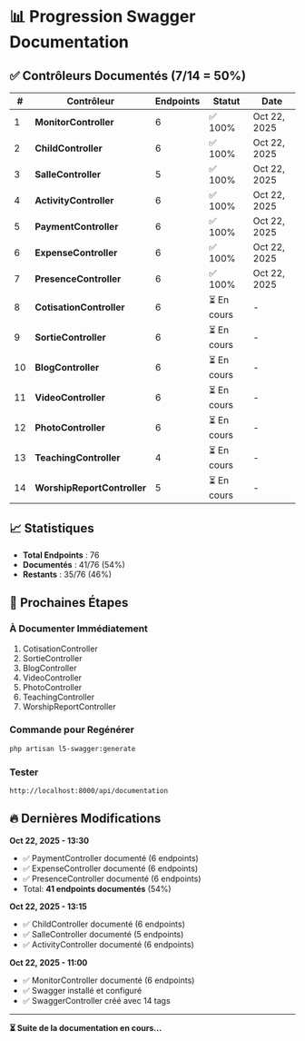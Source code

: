 # 📊 Progression Swagger Documentation

## ✅ Contrôleurs Documentés (7/14 = 50%)

| # | Contrôleur | Endpoints | Statut | Date |
|---|------------|-----------|--------|------|
| 1 | **MonitorController** | 6 | ✅ 100% | Oct 22, 2025 |
| 2 | **ChildController** | 6 | ✅ 100% | Oct 22, 2025 |
| 3 | **SalleController** | 5 | ✅ 100% | Oct 22, 2025 |
| 4 | **ActivityController** | 6 | ✅ 100% | Oct 22, 2025 |
| 5 | **PaymentController** | 6 | ✅ 100% | Oct 22, 2025 |
| 6 | **ExpenseController** | 6 | ✅ 100% | Oct 22, 2025 |
| 7 | **PresenceController** | 6 | ✅ 100% | Oct 22, 2025 |
| 8 | **CotisationController** | 6 | ⏳ En cours | - |
| 9 | **SortieController** | 6 | ⏳ En cours | - |
| 10 | **BlogController** | 6 | ⏳ En cours | - |
| 11 | **VideoController** | 6 | ⏳ En cours | - |
| 12 | **PhotoController** | 6 | ⏳ En cours | - |
| 13 | **TeachingController** | 4 | ⏳ En cours | - |
| 14 | **WorshipReportController** | 5 | ⏳ En cours | - |

## 📈 Statistiques

- **Total Endpoints** : 76
- **Documentés** : 41/76 (54%)
- **Restants** : 35/76 (46%)

## 🎯 Prochaines Étapes

### À Documenter Immédiatement
1. CotisationController
2. SortieController
3. BlogController
4. VideoController
5. PhotoController
6. TeachingController
7. WorshipReportController

### Commande pour Regénérer
```bash
php artisan l5-swagger:generate
```

### Tester
```
http://localhost:8000/api/documentation
```

## 🔥 Dernières Modifications

**Oct 22, 2025 - 13:30**
- ✅ PaymentController documenté (6 endpoints)
- ✅ ExpenseController documenté (6 endpoints)
- ✅ PresenceController documenté (6 endpoints)
- Total: **41 endpoints documentés** (54%)

**Oct 22, 2025 - 13:15**
- ✅ ChildController documenté (6 endpoints)
- ✅ SalleController documenté (5 endpoints)
- ✅ ActivityController documenté (6 endpoints)

**Oct 22, 2025 - 11:00**
- ✅ MonitorController documenté (6 endpoints)
- ✅ Swagger installé et configuré
- ✅ SwaggerController créé avec 14 tags

---

**⏳ Suite de la documentation en cours...**
